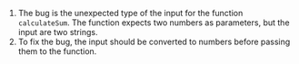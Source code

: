 1. The bug is the unexpected type of the input for the function `calculateSum`. The function expects two numbers as parameters, but the input are two strings.
2. To fix the bug, the input should be converted to numbers before passing them to the function.